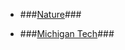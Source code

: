 
* ###[Nature](https://goo.gl/photos/ANcF9C8zS4SRZdYk9)###

* ###[Michigan Tech](https://goo.gl/photos/bqNie1Yes5dHJEH28)###
